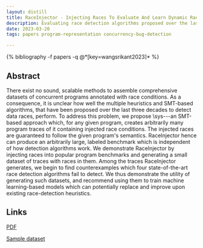```yaml
---
layout: distill
title: RaceInjector - Injecting Races To Evaluate And Learn Dynamic Race Detection Algorithms
description: Evaluating race detection algorithms proposed over the last four decades
date: 2023-03-20
tags: papers program-representation concurrency-bug-detection

---
```

<div class="publications">
    {% bibliography -f papers -q @*[key=wangsrikant2023]* %}
</div>

## Abstract 
There exist no sound, scalable methods to assemble comprehensive datasets of concurrent programs annotated with race conditions.
As a consequence, it is unclear how well the multiple heuristics and SMT-based algorithms, that have been proposed over the last three decades to detect data races, perform.
To address this problem, we propose \sys---an SMT-based approach which, for any given program, creates arbitrarily many program traces of it containing injected race conditions.
The injected races are guaranteed to follow the given program's semantics. 
RaceInjector hence can produce an arbitrarily large, labeled benchmark which is independent of how detection algorithms work.
We demonstrate RaceInjector by injecting races into popular program benchmarks and generating a small dataset of traces with races in them.
Among the traces RaceInjector generates, we begin to find counterexamples which four state-of-the-art race detection algorithms fail to detect.
We thus demonstrate the utility of generating such datasets, and recommend using them to train machine learning-based models which can potentially replace and improve upon existing race-detection heuristics.

## Links
[PDF](/assets/papers/raceinjector_23.pdf)

[Sample dataset](https://github.com/ALFA-group/RaceInjector-counterexamples)
